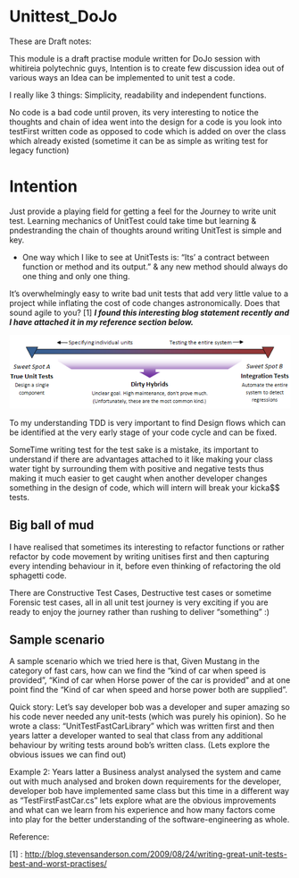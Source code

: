 # Unittest_DoJo

These are Draft notes:

This module is a draft practise module written for DoJo session with whitireia polytechnic guys, Intention is to create few discussion idea out of various ways an Idea can be implemented to unit test a code.

I really like 3 things: Simplicity, readability and independent functions.

No code is a bad code until proven, its very interesting to notice the thoughts and chain of idea went into the design for a code is you look into testFirst written code as opposed to code which is added on over the class which already existed (sometime it can be as simple as writing test for legacy function)

# Intention

Just provide a playing field for getting a feel for the Journey to write unit test. Learning mechanics of UnitTest could take time but learning & pndestranding the chain of thoughts around writing UnitTest is simple and key.

* One way which I like to see at UnitTests is: “Its’ a contract between function or method and its output.” & any new method should always do one thing and only one thing.

It’s overwhelmingly easy to write bad unit tests that add very little value to a project while inflating the cost of code changes astronomically. Does that sound agile to you? [1]    ***I found this interesting blog statement recently and I have attached it in my reference section below.***

![Image is taken from reference 1 mentioned below](https://github.com/Tatsinnit/Unittest_DoJo/blob/master/UnitTests/image-thumb1.png)

To my understanding TDD is very important to find Design flows which can be identified at the very early stage of your code cycle and can be fixed.

SomeTime writing test for the test sake is a mistake, its important to understand if there are advantages attached to it like making your class water tight by surrounding them with positive and negative tests thus making it much easier to get caught when another developer changes something in the design of code, which will intern will break your kicka$$ tests.

## Big ball of mud

I have realised that sometimes its interesting to refactor functions or rather refactor by code movement by writing unitises first and then capturing every intending behaviour in it, before even thinking of refactoring the old sphagetti code.

There are Constructive Test Cases, Destructive test cases or sometime Forensic test cases, all in all unit test journey is very exciting if you are ready to enjoy the journey rather than rushing to deliver “something” :)

## Sample scenario

A sample scenario which we tried here is that, Given Mustang in the category of fast cars, how can we find the “kind of car when speed is provided”, “Kind of car when Horse power of the car is provided” and at one point find the “Kind of car when speed and horse power both are supplied”.

Quick story: Let’s say developer bob was a developer and super amazing so his code never needed any unit-tests (which was purely his opinion). So he wrote a class: “UnitTestFastCarLibrary” which was written first and then years latter a developer wanted to seal that class from any additional behaviour by writing tests around bob’s written class. (Lets explore the obvious issues we can find out)

Example 2: Years latter a Business analyst analysed the system and came out with much analysed and broken down requirements for the developer, developer bob have implemented same class but this time in a different way as “TestFirstFastCar.cs” lets explore what are the obvious improvements and what can we learn from his experience and how many factors come into play for the better understanding of the software-engineering as whole.



 Reference:

[1] : http://blog.stevensanderson.com/2009/08/24/writing-great-unit-tests-best-and-worst-practises/


